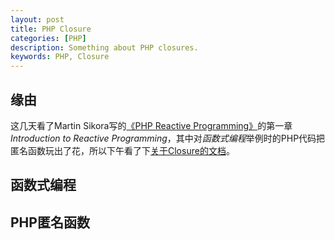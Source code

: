 ```yaml
---
layout: post
title: PHP Closure
categories: [PHP]
description: Something about PHP closures.
keywords: PHP, Closure
---
```

## 缘由

这几天看了Martin Sikora写的[《PHP Reactive Programming》](https://www.amazon.com/PHP-Reactive-Programming-Martin-Sikora/dp/1786462877)的第一章*Introduction to Reactive Programming*，其中对*函数式编程*举例时的PHP代码把匿名函数玩出了花，所以下午看了下[关于Closure的文档](http://php.net/manual/en/class.closure.php)。

## 函数式编程

## PHP匿名函数